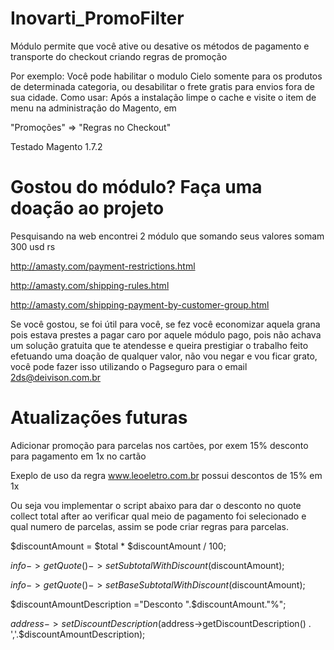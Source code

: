 Inovarti_PromoFilter
====================

Módulo permite que você ative ou desative os métodos de pagamento e transporte do checkout criando regras de promoção

Por exemplo: Você pode habilitar o modulo Cielo somente para os produtos de determinada categoria, ou desabilitar o frete gratis para envios fora de sua cidade.
Como usar: Após a instalação limpe o cache e visite o item de menu na administração do Magento, em

"Promoções" => "Regras no Checkout"

Testado Magento 1.7.2

Gostou do módulo? Faça uma doação ao projeto
====================

Pesquisando na web encontrei 2 módulo que somando seus valores somam 300 usd rs

http://amasty.com/payment-restrictions.html

http://amasty.com/shipping-rules.html

http://amasty.com/shipping-payment-by-customer-group.html


Se você gostou, se foi útil para você, se fez você economizar aquela grana pois estava prestes a pagar caro por aquele módulo pago, pois não achava um solução gratuita que te atendesse e queira prestigiar o trabalho feito efetuando uma doação de qualquer valor, não vou negar e vou ficar grato, você pode fazer isso utilizando o Pagseguro para o email 2ds@deivison.com.br

Atualizações futuras
====================

Adicionar promoção para parcelas nos cartões, por exem 15% desconto para pagamento em 1x no cartão

Exeplo de uso da regra www.leoeletro.com.br possui descontos de 15% em 1x

Ou seja vou implementar o script abaixo para dar o desconto no quote collect total after ao verificar qual meio de pagamento foi selecionado e qual numero de parcelas, assim se pode criar regras para parcelas.


$discountAmount = $total * $discountAmount / 100;

$info->getQuote()->setSubtotalWithDiscount($discountAmount);

$info->getQuote()->setBaseSubtotalWithDiscount($discountAmount);

$discountAmountDescription ="Desconto ".$discountAmount."%";

$address->setDiscountDescription($address->getDiscountDescription() . ','.$discountAmountDescription);

